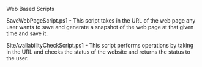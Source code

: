 Web Based Scripts

SaveWebPageScript.ps1 - This script takes in the URL of the web page any user wants to save and generate a snapshot of the web page at that given time and save it.

SiteAvailabilityCheckScript.ps1 - This script performs operations by taking in the URL and checks the status of the website and returns the status to the user.
